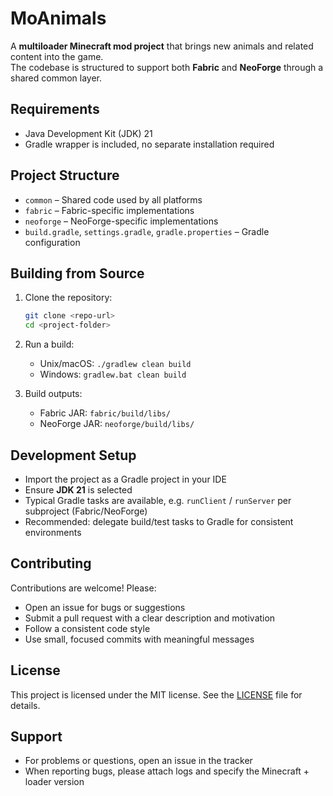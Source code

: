 # MoAnimals

A **multiloader Minecraft mod project** that brings new animals and related content into the game.  
The codebase is structured to support both **Fabric** and **NeoForge** through a shared common layer.

## Requirements

- Java Development Kit (JDK) 21  
- Gradle wrapper is included, no separate installation required  

## Project Structure

- `common` – Shared code used by all platforms  
- `fabric` – Fabric-specific implementations  
- `neoforge` – NeoForge-specific implementations  
- `build.gradle`, `settings.gradle`, `gradle.properties` – Gradle configuration  

## Building from Source

1. Clone the repository:  
   ```bash
   git clone <repo-url>
   cd <project-folder>
   ```

2. Run a build:

    * Unix/macOS: `./gradlew clean build`
    * Windows: `gradlew.bat clean build`
3. Build outputs:

    * Fabric JAR: `fabric/build/libs/`
    * NeoForge JAR: `neoforge/build/libs/`

## Development Setup

* Import the project as a Gradle project in your IDE
* Ensure **JDK 21** is selected
* Typical Gradle tasks are available, e.g. `runClient` / `runServer` per subproject (Fabric/NeoForge)
* Recommended: delegate build/test tasks to Gradle for consistent environments

## Contributing

Contributions are welcome! Please:

* Open an issue for bugs or suggestions
* Submit a pull request with a clear description and motivation
* Follow a consistent code style
* Use small, focused commits with meaningful messages

## License

This project is licensed under the MIT license. See the [LICENSE](./LICENSE) file for details.

## Support

* For problems or questions, open an issue in the tracker
* When reporting bugs, please attach logs and specify the Minecraft + loader version

```
